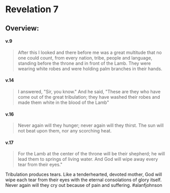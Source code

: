 # Revelation 7

## Overview:



#### v.9
>After this I looked and there before me was a great multitude that no one could count, from every nation, tribe, people and language, standing before the throne and in front of the Lamb. They were wearing white robes and were holding palm branches in their hands.

#### v.14
>I answered, "Sir, you know."
>And he said, "These are they who have come out of the great tribulation; they have washed their robes and made them white in the blood of the Lamb"

#### v.16
>Never again will they hunger; never again will they thirst. The sun will not beat upon them, nor any scorching heat.

#### v.17
>For the Lamb at the center of the throne will be their shepherd; he will lead them to springs of living water. And God will wipe away every tear from their eyes."

Tribulation produces tears. Like a tenderhearted, devoted mother, God will wipe each tear from their eyes with the eternal consolations of glory itself. Never again will they cry out because of pain and suffering.
#alanfjohnson
